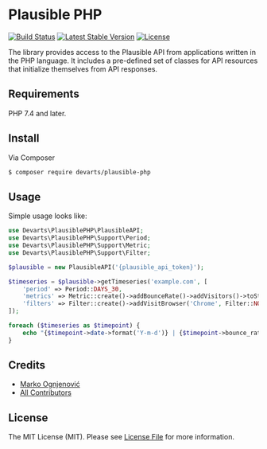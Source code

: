 # Plausible PHP

[![Build Status](https://github.com/devarts/plausible-php/actions/workflows/ci.yml/badge.svg?branch=master)](https://github.com/devarts/plausible-php/actions?query=branch%3Amaster)
[![Latest Stable Version](https://poser.pugx.org/devarts/plausible-php/v/stable.svg)](https://packagist.org/packages/devarts/plausible-php)
[![License](https://poser.pugx.org/devarts/plausible-php/license.svg)](https://packagist.org/packages/devarts/plausible-php)

The library provides access to the Plausible API from applications written in the PHP language. 
It includes a pre-defined set of classes for API resources that initialize themselves from API responses.

## Requirements

PHP 7.4 and later.

## Install

Via Composer

``` bash
$ composer require devarts/plausible-php
```

## Usage

Simple usage looks like:

``` php
use Devarts\PlausiblePHP\PlausibleAPI;
use Devarts\PlausiblePHP\Support\Period;
use Devarts\PlausiblePHP\Support\Metric;
use Devarts\PlausiblePHP\Support\Filter;

$plausible = new PlausibleAPI('{plausible_api_token}');

$timeseries = $plausible->getTimeseries('example.com', [
    'period' => Period::DAYS_30,
    'metrics' => Metric::create()->addBounceRate()->addVisitors()->toString(),
    'filters' => Filter::create()->addVisitBrowser('Chrome', Filter::NOT_EQUAL)->toString(),
]);

foreach ($timeseries as $timepoint) {
    echo "{$timepoint->date->format('Y-m-d')} | {$timepoint->bounce_rate} | {$timepoint->visitors}";
}
```

## Credits

- [Marko Ognjenović](https://github.com/marko-ogg)
- [All Contributors](https://github.com/devarts/plausible-php/contributors)

## License

The MIT License (MIT). Please see [License File](LICENSE) for more information.
